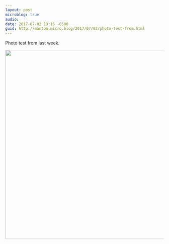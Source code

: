 ```yaml
---
layout: post
microblog: true
audio: 
date: 2017-07-02 13:16 -0500
guid: http://manton.micro.blog/2017/07/02/photo-test-from.html
---
```

Photo test from last week.

<img src="http://micro.manton.org/uploads/2017/065fd65b25.jpg" width="600" height="600" style="height: auto" />
